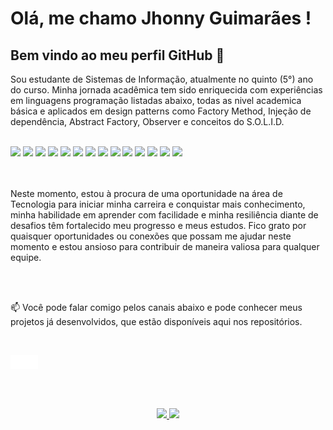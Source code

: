 # Olá, me chamo Jhonny Guimarães ! 
## Bem vindo ao meu perfil GitHub 👋

Sou estudante de Sistemas de Informação, atualmente no quinto (5°) ano do curso. 
Minha jornada acadêmica tem sido enriquecida com experiências em linguagens programação listadas abaixo, todas as nivel academica básica e aplicados em design patterns como Factory Method, Injeção de dependência, Abstract Factory, Observer e conceitos do S.O.L.I.D.
</br>
</br>

<div display="flex">
<img width="50px" src="https://cdn.jsdelivr.net/gh/devicons/devicon@latest/icons/java/java-original.svg" />
<img width="50px" src="https://cdn.jsdelivr.net/gh/devicons/devicon@latest/icons/csharp/csharp-original.svg" />
<img width="50px" src="https://cdn.jsdelivr.net/gh/devicons/devicon@latest/icons/python/python-original-wordmark.svg" />
<img width="50px" src="https://cdn.jsdelivr.net/gh/devicons/devicon@latest/icons/php/php-original.svg" />
<img width="50px" src="https://cdn.jsdelivr.net/gh/devicons/devicon@latest/icons/css3/css3-original.svg" />
<img width="50px" src="https://cdn.jsdelivr.net/gh/devicons/devicon@latest/icons/html5/html5-original.svg" />
<img width="50px" src="https://cdn.jsdelivr.net/gh/devicons/devicon@latest/icons/angularjs/angularjs-original.svg" />
<img width="50px" src="https://cdn.jsdelivr.net/gh/devicons/devicon@latest/icons/dotnetcore/dotnetcore-original.svg" />
<img width="50px" src="https://cdn.jsdelivr.net/gh/devicons/devicon@latest/icons/typescript/typescript-original.svg" />
<img width="50px" src="https://cdn.jsdelivr.net/gh/devicons/devicon@latest/icons/javascript/javascript-original.svg" />          
<img width="50px" src="https://cdn.jsdelivr.net/gh/devicons/devicon@latest/icons/nodejs/nodejs-original-wordmark.svg" />
<img width="50px" src="https://cdn.jsdelivr.net/gh/devicons/devicon@latest/icons/nextjs/nextjs-original-wordmark.svg" />
<img width="50px" src="https://cdn.jsdelivr.net/gh/devicons/devicon@latest/icons/redux/redux-original.svg" />
<img width="50px" src="https://cdn.jsdelivr.net/gh/devicons/devicon@latest/icons/mysql/mysql-original-wordmark.svg" />
</div>          

</br>
</br>

<P>
Neste momento, estou à procura de uma oportunidade na área de Tecnologia para iniciar minha carreira e conquistar mais conhecimento, minha habilidade em aprender com facilidade e minha resiliência diante de desafios têm fortalecido meu progresso e meus estudos.
Fico grato por quaisquer oportunidades ou conexões que possam me ajudar neste momento e estou ansioso para contribuir de maneira valiosa para qualquer equipe.
</P>
</br>
</br>

📫 Você pode falar comigo pelos canais abaixo e pode conhecer meus projetos já desenvolvidos, que estão disponíveis aqui nos repositórios.

</br>


<a href="https://www.linkedin.com/in/jhonny-guimaraes" target="_blank"><img align="left" alt="LinkedIn" width="22px" src="https://github.com/Aakarsh-B/trying-repos/blob/master/linkedin.svg" />
<a href="https://dev.to/jguimaraesdev" target="_blank"><img alt="Blog" width="22px" src="https://github.com/Aakarsh-B/trying-repos/blob/master/dev-badge.svg" /></a>

</br>

##
<p align="center">
<a href="https://github.com/jguimaraesdev">
  <img height="180em" src="https://github-readme-stats-eight-theta.vercel.app/api?username=jguimaraesdev&show_icons=true&theme=algolia&include_all_commits=true&count_private=true"/>
  <img height="180em" src="https://github-readme-stats-eight-theta.vercel.app/api/top-langs/?username=jeniblodev&layout=compact&langs_count=8&theme=algolia"/>
</a>
</p>
